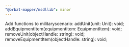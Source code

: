 ```yaml
---
"@orbat-mapper/msdllib": minor
---
```


Add functions to militaryscenario:
addUnit(unit: Unit): void;
addEquipmentItem(equipmentitem: EquipmentItem): void;
removeUnit(objectHandle: string): void;
removeEquipmentItem(objectHandle: string): void;
